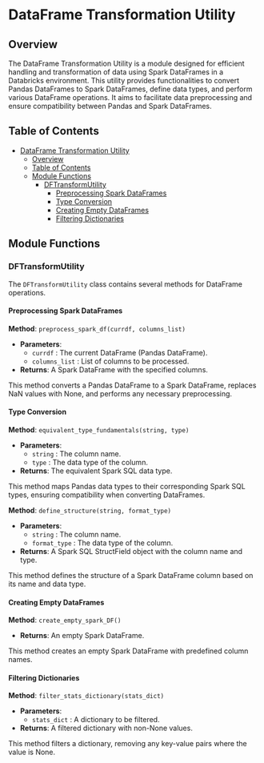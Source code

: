 # DataFrame Transformation Utility

## Overview

The DataFrame Transformation Utility is a module designed for efficient handling and transformation of data using Spark DataFrames in a Databricks environment. This utility provides functionalities to convert Pandas DataFrames to Spark DataFrames, define data types, and perform various DataFrame operations. It aims to facilitate data preprocessing and ensure compatibility between Pandas and Spark DataFrames.

## Table of Contents

- [DataFrame Transformation Utility](#dataframe-transformation-utility)
  - [Overview](#overview)
  - [Table of Contents](#table-of-contents)
  - [Module Functions](#module-functions)
    - [DFTransformUtility](#dftransformutility)
      - [Preprocessing Spark DataFrames](#preprocessing-spark-dataframes)
      - [Type Conversion](#type-conversion)
      - [Creating Empty DataFrames](#creating-empty-dataframes)
      - [Filtering Dictionaries](#filtering-dictionaries)


## Module Functions

### DFTransformUtility

The  `DFTransformUtility`  class contains several methods for DataFrame operations.

#### Preprocessing Spark DataFrames

**Method**:  `preprocess_spark_df(currdf, columns_list)` 

- **Parameters**:
  -  `currdf` : The current DataFrame (Pandas DataFrame).
  -  `columns_list` : List of columns to be processed.
- **Returns**: A Spark DataFrame with the specified columns.

This method converts a Pandas DataFrame to a Spark DataFrame, replaces NaN values with None, and performs any necessary preprocessing.

#### Type Conversion

**Method**:  `equivalent_type_fundamentals(string, type)` 

- **Parameters**:
  -  `string` : The column name.
  -  `type` : The data type of the column.
- **Returns**: The equivalent Spark SQL data type.

This method maps Pandas data types to their corresponding Spark SQL types, ensuring compatibility when converting DataFrames.

**Method**:  `define_structure(string, format_type)` 

- **Parameters**:
  -  `string` : The column name.
  -  `format_type` : The data type of the column.
- **Returns**: A Spark SQL StructField object with the column name and type.

This method defines the structure of a Spark DataFrame column based on its name and data type.

#### Creating Empty DataFrames

**Method**:  `create_empty_spark_DF()` 

- **Returns**: An empty Spark DataFrame.

This method creates an empty Spark DataFrame with predefined column names.

#### Filtering Dictionaries

**Method**:  `filter_stats_dictionary(stats_dict)` 

- **Parameters**:
  -  `stats_dict` : A dictionary to be filtered.
- **Returns**: A filtered dictionary with non-None values.

This method filters a dictionary, removing any key-value pairs where the value is None.
